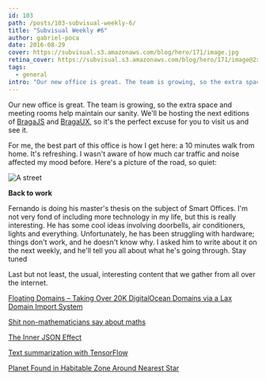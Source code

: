 ```yaml
---
id: 103
path: /posts/103-subvisual-weekly-6/
title: "Subvisual Weekly #6"
author: gabriel-poca
date: 2016-08-29
cover: https://subvisual.s3.amazonaws.com/blog/hero/171/image.jpg
retina_cover: https://subvisual.s3.amazonaws.com/blog/hero/171/image@2x.jpg
tags:
  - general
intro: "Our new office is great. The team is growing, so the extra space and meeting rooms help maintain our sanity. We'll be hosting the next editions of [BragaJS][bragajs] and [BragaUX][bragaux], so it's the perfect excuse for you to visit us and see it."
---
```


Our new office is great. The team is growing, so the extra space and meeting rooms help maintain our sanity. We'll be hosting the next editions of [BragaJS][bragajs] and [BragaUX][bragaux], so it's the perfect excuse for you to visit us and see it.

For me, the best part of this office is how I get here: a 10 minutes walk from home. It's refreshing. I wasn't aware of how much car traffic and noise affected my mood before. Here's a picture of the road, so quiet:

![A street](https://subvisual.s3.amazonaws.com/blog/post_image/166/image-1472462173209.jpg)

**Back to work**

Fernando is doing his master's thesis on the subject of Smart Offices. I'm not very fond of including more technology in my life, but this is really interesting. He has some cool ideas involving doorbells, air conditioners, lights and everything. Unfortunately, he has been struggling with hardware; things don't work, and he doesn't know why. I asked him to write about it on the next weekly, and he'll tell you all about what he's going through. Stay tuned

Last but not least, the usual, interesting content that we gather from all over the internet.

[Floating Domains – Taking Over 20K DigitalOcean Domains via a Lax Domain Import System](https://thehackerblog.com/floating-domains-taking-over-20k-digitalocean-domains-via-a-lax-domain-import-system/index.html)

[Shit non-mathematicians say about maths](https://hackernoon.com/shit-non-mathematicians-say-about-maths-e80d7a3b6805#.l2sndpgs4)

[The Inner JSON Effect](http://thedailywtf.com/articles/the-inner-json-effect)

[Text summarization with TensorFlow](https://research.googleblog.com/2016/08/text-summarization-with-tensorflow.html)

[Planet Found in Habitable Zone Around Nearest Star](https://www.eso.org/public/news/eso1629/)

[bragajs]: https://www.meetup.com/bragajs/events/233609255/
[bragaux]: https://www.meetup.com/bragaux/events/233259516/
